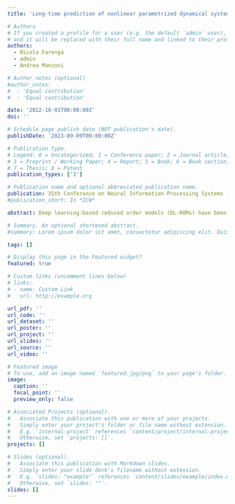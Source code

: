 ```yaml
---
title: 'Long-time prediction of nonlinear parametrized dynamical systems by deep learning-based ROMs'

# Authors
# If you created a profile for a user (e.g. the default `admin` user), write the username (folder name) here
# and it will be replaced with their full name and linked to their profile.
authors:
  - Nicola Farenga
  - admin
  - Andrea Manzoni

# Author notes (optional)
#author_notes:
#  - 'Equal contribution'
#  - 'Equal contribution'

date: '2022-10-01T00:00:00Z'
doi: ''

# Schedule page publish date (NOT publication's date).
publishDate: '2023-09-09T00:00:00Z'

# Publication type.
# Legend: 0 = Uncategorized; 1 = Conference paper; 2 = Journal article;
# 3 = Preprint / Working Paper; 4 = Report; 5 = Book; 6 = Book section;
# 7 = Thesis; 8 = Patent
publication_types: ['1']

# Publication name and optional abbreviated publication name.
publication: 35th Conference on Neural Information Processing Systems (NeurIPS), The Symbiosis of Deep Learning and Differential Equations
#publication_short: In *ICW*

abstract: Deep learning-based reduced order models (DL-ROMs) have been recently pro- posed to overcome common limitations shared by conventional ROMs – built, e.g., through proper orthogonal decomposition (POD) – when applied to nonlinear time- dependent parametrized PDEs. Although extremely efficient at testing time, when evaluating the PDE solution for any new testing-parameter instance, DL-ROMs require an expensive training stage. To avoid this latter, a prior dimensionality reduction through POD, and a multi-fidelity pretraining stage, are introduced, yielding the POD-DL-ROM framework, which allows to solve time-dependent PDEs even faster than in real-time. Equipped with LSTM networks, the resulting POD-LSTM-ROMs better grasp the time evolution of the PDE system, ultimately allowing long-term prediction of complex systems’ evolution, with respect to the training window, for unseen input parameter values.

# Summary. An optional shortened abstract.
#summary: Lorem ipsum dolor sit amet, consectetur adipiscing elit. Duis posuere tellus ac convallis placerat. Proin tincidunt magna sed ex sollicitudin condimentum.

tags: []

# Display this page in the Featured widget?
featured: true

# Custom links (uncomment lines below)
# links:
# - name: Custom Link
#   url: http://example.org

url_pdf: ''
url_code: ''
url_dataset: ''
url_poster: ''
url_project: ''
url_slides: ''
url_source: ''
url_video: ''

# Featured image
# To use, add an image named `featured.jpg/png` to your page's folder.
image:
  caption: ''
  focal_point: ''
  preview_only: false

# Associated Projects (optional).
#   Associate this publication with one or more of your projects.
#   Simply enter your project's folder or file name without extension.
#   E.g. `internal-project` references `content/project/internal-project/index.md`.
#   Otherwise, set `projects: []`.
projects: []

# Slides (optional).
#   Associate this publication with Markdown slides.
#   Simply enter your slide deck's filename without extension.
#   E.g. `slides: "example"` references `content/slides/example/index.md`.
#   Otherwise, set `slides: ""`.
slides: []
---
```

